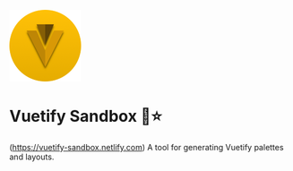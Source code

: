 ![logo](https://github.com/Hkh12/vuetify-sandbox/blob/master/public/img/icons/128.png)

Vuetify Sandbox 🎨⭐️
===
(https://vuetify-sandbox.netlify.com)
A tool for generating Vuetify palettes and layouts.